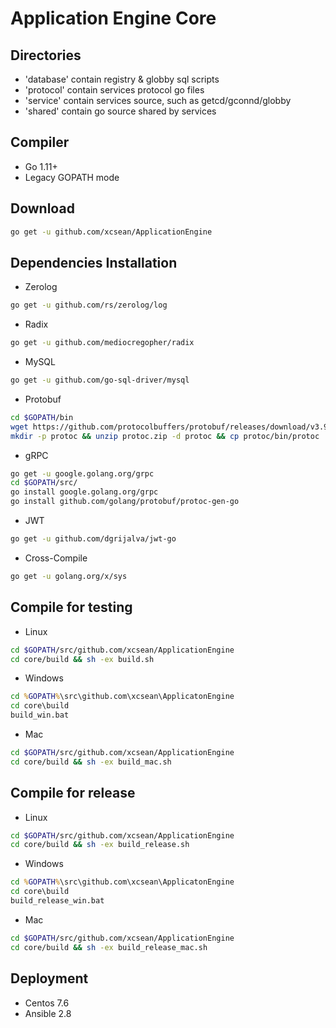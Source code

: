 # Application Engine Core

## Directories

* 'database' contain registry & globby sql scripts
* 'protocol' contain services protocol go files
* 'service' contain services source, such as getcd/gconnd/globby
* 'shared' contain go source shared by services

## Compiler

* Go 1.11+
* Legacy GOPATH mode

## Download

```sh
go get -u github.com/xcsean/ApplicationEngine
```

## Dependencies Installation

* Zerolog
```sh
go get -u github.com/rs/zerolog/log
```
* Radix
```sh
go get -u github.com/mediocregopher/radix
```
* MySQL
```sh
go get -u github.com/go-sql-driver/mysql
```
* Protobuf
```sh
cd $GOPATH/bin
wget https://github.com/protocolbuffers/protobuf/releases/download/v3.9.1/protoc-3.9.1-linux-x86_64.zip -O protoc.zip
mkdir -p protoc && unzip protoc.zip -d protoc && cp protoc/bin/protoc . && rm -rf protoc && rm -f protoc.zip
```
* gRPC
```sh
go get -u google.golang.org/grpc
cd $GOPATH/src/
go install google.golang.org/grpc
go install github.com/golang/protobuf/protoc-gen-go
```
* JWT
```sh
go get -u github.com/dgrijalva/jwt-go
```
* Cross-Compile
```sh
go get -u golang.org/x/sys
```

## Compile for testing

* Linux
```sh
cd $GOPATH/src/github.com/xcsean/ApplicationEngine
cd core/build && sh -ex build.sh
```
* Windows
```cmd
cd %GOPATH%\src\github.com\xcsean\ApplicatonEngine
cd core\build
build_win.bat
```
* Mac
```sh
cd $GOPATH/src/github.com/xcsean/ApplicationEngine
cd core/build && sh -ex build_mac.sh
```

## Compile for release

* Linux
```sh
cd $GOPATH/src/github.com/xcsean/ApplicationEngine
cd core/build && sh -ex build_release.sh
```
* Windows
```cmd
cd %GOPATH%\src\github.com\xcsean\ApplicatonEngine
cd core\build
build_release_win.bat
```
* Mac
```sh
cd $GOPATH/src/github.com/xcsean/ApplicationEngine
cd core/build && sh -ex build_release_mac.sh
```

## Deployment

* Centos 7.6
* Ansible 2.8